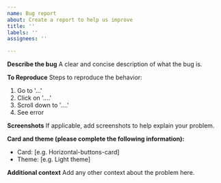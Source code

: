 ```yaml
---
name: Bug report
about: Create a report to help us improve
title: ''
labels: ''
assignees: ''

---
```


**Describe the bug**
A clear and concise description of what the bug is.

**To Reproduce**
Steps to reproduce the behavior:
1. Go to '...'
2. Click on '....'
3. Scroll down to '....'
4. See error

**Screenshots**
If applicable, add screenshots to help explain your problem.

**Card and theme (please complete the following information):**
 - Card: [e.g. Horizontal-buttons-card]
 - Theme: [e.g. Light theme]

**Additional context**
Add any other context about the problem here.
